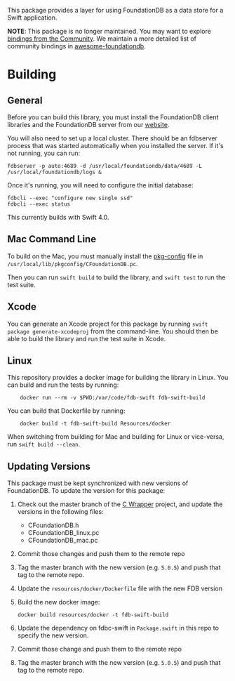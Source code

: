 This package provides a layer for using FoundationDB as a data store for a
Swift application.

**NOTE**: This package is no longer maintained. You may want to explore [bindings from the Community](https://github.com/kirilltitov/FDBSwift). We maintain a more detailed list of community bindings in [awesome-foundationdb](https://github.com/FoundationDB/awesome-foundationdb).

# Building

## General

Before you can build this library, you must install the FoundationDB client
libraries and the FoundationDB server from our
[website](https://www.foundationdb.org/download/).

You will also need to set up a local cluster. There should be an fdbserver
process that was started automatically when you installed the server. If it's
not running, you can run:

    fdbserver -p auto:4689 -d /usr/local/foundationdb/data/4689 -L /usr/local/foundationdb/logs &

Once it's running, you will need to configure the initial database:

    fdbcli --exec "configure new single ssd"
    fdbcli --exec status

This currently builds with Swift 4.0.

## Mac Command Line

To build on the Mac, you must manually install the [pkg-config](https://raw.githubusercontent.com/FoundationDB/fdb-swift-c-packaging/master/CFoundationDB_mac.pc)
file in `/usr/local/lib/pkgconfig/CFoundationDB.pc`.

Then you can run `swift build` to build the library, and `swift test` to run the
test suite.

## Xcode

You can generate an Xcode project for this package by running
`swift package generate-xcodeproj` from the
command-line. You should then be able to build the library and run the test
suite in Xcode.

## Linux

This repository provides a docker image for building the library in Linux. You
can build and run the tests by running:

        docker run --rm -v $PWD:/var/code/fdb-swift fdb-swift-build
        
You can build that Dockerfile by running:

        docker build -t fdb-swift-build Resources/docker

When switching from building for Mac and building for Linux or vice-versa, run
`swift build --clean`.

## Updating Versions

This package must be kept synchronized with new versions of FoundationDB. To
update the version for this package:

1.  Check out the master branch of the
    [C Wrapper](https://github.com/apple/fdbc-swift) project,
    and update the versions in the following files:

    -   CFoundationDB.h
    -   CFoundationDB_linux.pc
    -   CFoundationDB_mac.pc

2.  Commit those changes and push them to the remote repo
3.  Tag the master branch with the new version (e.g. `5.0.5`) and push that tag
    to the remote repo.
4.  Update the `resources/docker/Dockerfile` file with the new FDB version
5.  Build the new docker image:

        docker build resources/docker -t fdb-swift-build

6.  Update the dependency on fdbc-swift in `Package.swift` in this repo to
    specify the new version.
7.  Commit those change and push them to the remote repo
8.  Tag the master branch with the new version (e.g. `5.0.5`) and push that tag
    to the remote repo.

